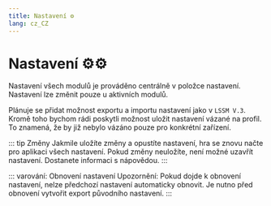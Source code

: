 ```yaml
---
title: Nastavení ⚙️
lang: cz_CZ
---
```


# Nastavení ⚙️:gear:

Nastavení všech modulů je prováděno centrálně v položce nastavení. Nastavení lze změnit pouze u aktivních modulů.

Plánuje se přidat možnost exportu a importu nastavení jako v `LSSM V.3`.
Kromě toho bychom rádi poskytli možnost uložit nastavení vázané na profil. To znamená, že by již nebylo vázáno pouze pro konkrétní zařízení.

::: tip Změny
Jakmile uložíte změny a opustíte nastavení, hra se znovu načte pro aplikaci všech nastavení. 
Pokud změny neuložíte, není možné uzavřít nastavení. Dostanete informaci s nápovědou. 
:::

::: varování: Obnovení nastavení
Upozornění: Pokud dojde k obnovení nastavení, nelze předchozí nastavení automaticky obnovit. Je nutno před obnovení vytvořit export původního nastavení.
:::
